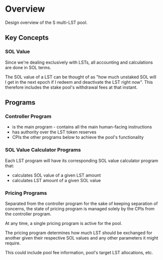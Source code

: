 # Overview

Design overview of the S multi-LST pool.

## Key Concepts

### SOL Value

Since we're dealing exclusively with LSTs, all accounting and calculations are done in SOL terms.

The SOL value of a LST can be thought of as "how much unstaked SOL will I get in the next epoch if I redeem and deactivate the LST right now". This therefore includes the stake pool's withdrawal fees at that instant.

## Programs

### Controller Program

- is the main program - contains all the main human-facing instructions
- has authority over the LST token reserves
- CPIs the other programs below to achieve the pool's functionality

### SOL Value Calculator Programs

Each LST program will have its corresponding SOL value calculator program that:
- calculates SOL value of a given LST amount
- calculates LST amount of a given SOL value

### Pricing Programs

Separated from the controller program for the sake of keeping separation of concerns, the state of pricing program is managed solely by the CPIs from the controller program.

At any time, a single pricing program is active for the pool.

The pricing program determines how much LST should be exchanged for another given their respective SOL values and any other parameters it might require.

This could include pool fee information, pool's target LST allocations, etc.

